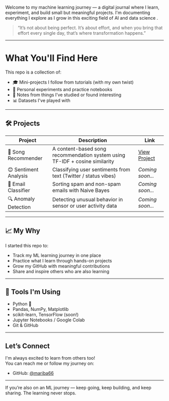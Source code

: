 Welcome to my machine learning journey — a digital journal where I learn, experiment, and build small but meaningful projects. I'm documenting everything I explore as I grow in this exciting field of AI and data science .

> “It’s not about being perfect. It’s about effort, and when you bring that effort every single day, that’s where transformation happens.” 

---

# What You'll Find Here

This repo is a collection of:
- 🎓 Mini-projects I follow from tutorials (with my own twist)
- 🧪 Personal experiments and practice notebooks
- 📘 Notes from things I’ve studied or found interesting
- 📊 Datasets I've played with

---

## 🛠️ Projects

| Project | Description | Link |
|--------|-------------|------|
| 🎵 Song Recommender | A content-based song recommendation system using TF-IDF + cosine similarity | [View Project](./project1_songrecommender) |
| 😊 Sentiment Analysis | Classifying user sentiments from text (Twitter / status vibes) | *Coming soon...* |
| 📧 Email Classifier | Sorting spam and non-spam emails with Naive Bayes | *Coming soon...* |s
| 🔍 Anomaly Detection | Detecting unusual behavior in sensor or user activity data | *Coming soon...* |

---

## 📈 My Why

I started this repo to:
- Track my ML learning journey in one place
- Practice what I learn through hands-on projects
- Grow my GitHub with meaningful contributions
- Share and inspire others who are also learning 

---

## 🧰 Tools I'm Using

- Python 🐍
- Pandas, NumPy, Matplotlib
- scikit-learn, TensorFlow (soon!)
- Jupyter Notebooks / Google Colab
- Git & GitHub

---

##  Let’s Connect

I'm always excited to learn from others too!  
You can reach me or follow my journey on:
- GitHub: [@mariba66](https://github.com/mariba66)

---

 If you’re also on an ML journey — keep going, keep building, and keep sharing. The learning never stops.


